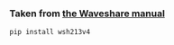 ### Taken from [the Waveshare manual](https://www.waveshare.com/wiki/2.13inch_e-Paper_HAT_Manual)

```bash
pip install wsh213v4
```
